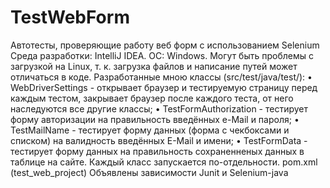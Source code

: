 # TestWebForm
Автотесты, проверяющие работу веб форм с использованием Selenium
Среда разработки: IntelliJ IDEA. ОС: Windows. Могут быть проблемы с загрузкой на Linux, т. к. загрузка файлов и написание путей может отличаться в коде.
Разработанные мною классы (src/test/java/test/):
•	WebDriverSettings - открывает браузер и тестируемую страницу перед каждым тестом, закрывает браузер после каждого теста, от него наследуются все другие классы;
•	TestFormAuthorization - тестирует форму авторизации на правильность введённых e-Mail и пароля;
•	TestMailName - тестирует форму данных (форма с чекбоксами и списком) на валидность введённых E-Mail и имени;
•	TestFormData - тестирует форму данных на правильность сохраненненых данных в таблице на сайте. Каждый класс запускается по-отдельности.
pom.xml (test_web_project) Объявлены зависимости Junit и Selenium-java

